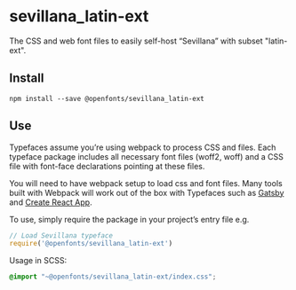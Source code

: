 
# sevillana_latin-ext

The CSS and web font files to easily self-host “Sevillana” with subset "latin-ext".

## Install

`npm install --save @openfonts/sevillana_latin-ext`

## Use

Typefaces assume you’re using webpack to process CSS and files. Each typeface
package includes all necessary font files (woff2, woff) and a CSS file with
font-face declarations pointing at these files.

You will need to have webpack setup to load css and font files. Many tools built
with Webpack will work out of the box with Typefaces such as [Gatsby](https://github.com/gatsbyjs/gatsby)
and [Create React App](https://github.com/facebookincubator/create-react-app).

To use, simply require the package in your project’s entry file e.g.

```javascript
// Load Sevillana typeface
require('@openfonts/sevillana_latin-ext')
```

Usage in SCSS:
```scss
@import "~@openfonts/sevillana_latin-ext/index.css";
```
